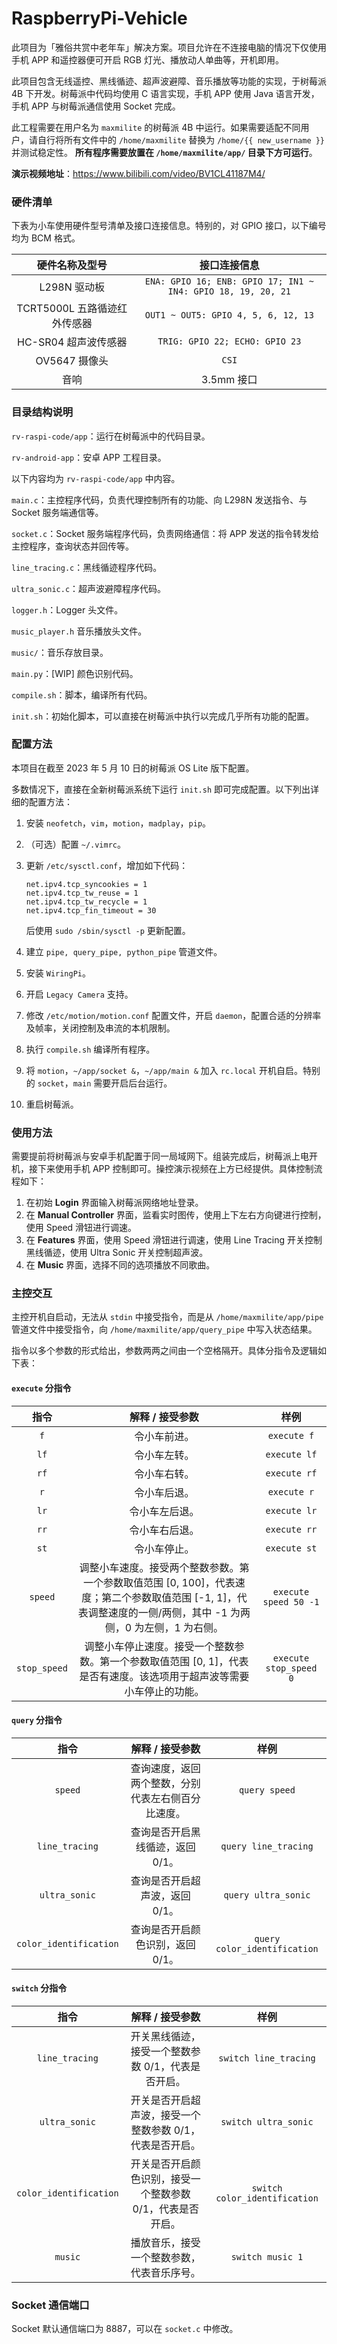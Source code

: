 # RaspberryPi-Vehicle

此项目为「雅俗共赏中老年车」解决方案。项目允许在不连接电脑的情况下仅使用手机 APP 和遥控器便可开启 RGB 灯光、播放动人单曲等，开机即用。

此项目包含无线遥控、黑线循迹、超声波避障、音乐播放等功能的实现，于树莓派 4B 下开发。树莓派中代码均使用 C 语言实现，手机 APP 使用 Java 语言开发，手机 APP 与树莓派通信使用 Socket 完成。

此工程需要在用户名为 `maxmilite` 的树莓派 4B 中运行。如果需要适配不同用户，请自行将所有文件中的 `/home/maxmilite` 替换为 `/home/{{ new_username }}` 并测试稳定性。 **所有程序需要放置在 `/home/maxmilite/app/` 目录下方可运行**。

**演示视频地址**：<https://www.bilibili.com/video/BV1CL41187M4/>

### 硬件清单

下表为小车使用硬件型号清单及接口连接信息。特别的，对 GPIO 接口，以下编号均为 BCM 格式。

|        硬件名称及型号        |                         接口连接信息                         |
| :--------------------------: | :----------------------------------------------------------: |
|         L298N 驱动板         | `ENA: GPIO 16; ENB: GPIO 17; IN1 ~ IN4: GPIO 18, 19, 20, 21` |
| TCRT5000L 五路循迹红外传感器 |             `OUT1 ~ OUT5: GPIO 4, 5, 6, 12, 13`              |
|     HC-SR04 超声波传感器     |                `TRIG: GPIO 22; ECHO: GPIO 23`                |
|        OV5647 摄像头         |                            `CSI`                             |
|             音响             |                          3.5mm 接口                          |

### 目录结构说明

`rv-raspi-code/app`：运行在树莓派中的代码目录。

`rv-android-app`：安卓 APP 工程目录。

以下内容均为 `rv-raspi-code/app` 中内容。

`main.c`：主控程序代码，负责代理控制所有的功能、向 L298N 发送指令、与 Socket 服务端通信等。

`socket.c`：Socket 服务端程序代码，负责网络通信：将 APP 发送的指令转发给主控程序，查询状态并回传等。

`line_tracing.c`：黑线循迹程序代码。

`ultra_sonic.c`：超声波避障程序代码。

`logger.h`：Logger 头文件。

`music_player.h` 音乐播放头文件。

`music/`：音乐存放目录。

`main.py`：[WIP] 颜色识别代码。

 `compile.sh`：脚本，编译所有代码。

`init.sh`：初始化脚本，可以直接在树莓派中执行以完成几乎所有功能的配置。

### 配置方法

本项目在截至 2023 年 5 月 10 日的树莓派 OS Lite 版下配置。

多数情况下，直接在全新树莓派系统下运行 `init.sh` 即可完成配置。以下列出详细的配置方法：

1. 安装 `neofetch`，`vim`，`motion`，`madplay`，`pip`。

2. （可选）配置 `~/.vimrc`。

3. 更新 `/etc/sysctl.conf`，增加如下代码：

   ```
   net.ipv4.tcp_syncookies = 1
   net.ipv4.tcp_tw_reuse = 1
   net.ipv4.tcp_tw_recycle = 1
   net.ipv4.tcp_fin_timeout = 30
   ```

   后使用 `sudo /sbin/sysctl -p` 更新配置。

4. 建立 `pipe, query_pipe, python_pipe` 管道文件。

5. 安装 `WiringPi`。

6. 开启 `Legacy Camera` 支持。

7. 修改 `/etc/motion/motion.conf` 配置文件，开启 `daemon`，配置合适的分辨率及帧率，关闭控制及串流的本机限制。

8. 执行 `compile.sh` 编译所有程序。

9. 将 `motion`，`~/app/socket &`，`~/app/main &` 加入 `rc.local` 开机自启。特别的 `socket`，`main` 需要开启后台运行。

10. 重启树莓派。

### 使用方法

需要提前将树莓派与安卓手机配置于同一局域网下。组装完成后，树莓派上电开机，接下来使用手机 APP 控制即可。操控演示视频在上方已经提供。具体控制流程如下：

1. 在初始 **Login** 界面输入树莓派网络地址登录。
2. 在 **Manual Controller** 界面，监看实时图传，使用上下左右方向键进行控制，使用 Speed 滑钮进行调速。
3. 在 **Features** 界面，使用 Speed 滑钮进行调速，使用 Line Tracing 开关控制黑线循迹，使用 Ultra Sonic 开关控制超声波。
4. 在 **Music** 界面，选择不同的选项播放不同歌曲。

### 主控交互

主控开机自启动，无法从 `stdin` 中接受指令，而是从 `/home/maxmilite/app/pipe` 管道文件中接受指令，向 `/home/maxmilite/app/query_pipe` 中写入状态结果。

指令以多个参数的形式给出，参数两两之间由一个空格隔开。具体分指令及逻辑如下表：

#### `execute` 分指令

| 指令 |      解释 / 接受参数      |     样例     |
| :--: | :------------: | :----------: |
| `f`  |  令小车前进。  | `execute f`  |
| `lf` |  令小车左转。  | `execute lf` |
| `rf` |  令小车右转。  | `execute rf` |
| `r`  |  令小车后退。  | `execute r`  |
| `lr` | 令小车左后退。 | `execute lr` |
| `rr` | 令小车右后退。 | `execute rr` |
| `st` |  令小车停止。  | `execute st` |
| `speed` |  调整小车速度。接受两个整数参数。第一个参数取值范围 [0, 100]，代表速度；第二个参数取值范围 [-1, 1]，代表调整速度的一侧/两侧，其中 -1 为两侧，0 为左侧，1 为右侧。  | `execute speed 50 -1` |
| `stop_speed` |  调整小车停止速度。接受一个整数参数。第一个参数取值范围 [0,  1]，代表是否有速度。该选项用于超声波等需要小车停止的功能。  | `execute stop_speed 0` |

#### `query` 分指令

| 指令 |      解释 / 接受参数      |     样例     |
| :--: | :------------: | :----------: |
| `speed`  |  查询速度，返回两个整数，分别代表左右侧百分比速度。  | `query speed`  |
| `line_tracing`  |  查询是否开启黑线循迹，返回 0/1。  | `query line_tracing`  |
| `ultra_sonic`  |  查询是否开启超声波，返回 0/1。  | `query ultra_sonic`  |
| `color_identification`  |  查询是否开启颜色识别，返回 0/1。  | `query color_identification`  |

#### `switch` 分指令

| 指令 |      解释 / 接受参数      |     样例     |
| :--: | :------------: | :----------: |
| `line_tracing`  |  开关黑线循迹，接受一个整数参数 0/1，代表是否开启。  | `switch line_tracing`  |
| `ultra_sonic`  |  开关是否开启超声波，接受一个整数参数 0/1，代表是否开启。   | `switch ultra_sonic`  |
| `color_identification`  |  开关是否开启颜色识别，接受一个整数参数 0/1，代表是否开启。   | `switch color_identification`  |
| `music`  |  播放音乐，接受一个整数参数，代表音乐序号。   | `switch music 1`  |

### Socket  通信端口

Socket 默认通信端口为 8887，可以在 `socket.c` 中修改。
